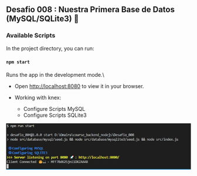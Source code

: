 ## Desafio 008 : Nuestra Primera Base de Datos (MySQL/SQLite3) 🚀

### Available Scripts

In the project directory, you can run:

#### `npm start`

Runs the app in the development mode.\
- Open [http://localhost:8080](http://localhost:8080) to view it in your browser.

- Working with knex:

    - Configure Scripts MySQL
    - Configure Scripts SQLite3

![console](https://github.com/omairapalacios/course_backend_nodejs/blob/Desafio_008/console.PNG)


